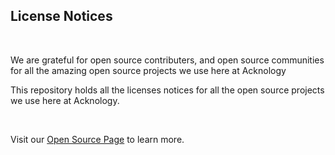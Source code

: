 ## License Notices

<br>

We are grateful for open source contributers, and open source communities for all the amazing open source projects we use here at Acknology

This repository holds all the licenses notices for all the open source projects we use here at Acknology.

<br>

Visit our [Open Source Page](https://acknology.co/open-source/) to learn more.